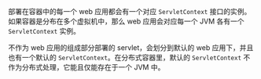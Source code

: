 部署在容器中的每一个 web 应用都会有一个对应 `ServletContext` 接口的实例。如果容器是分布在多个虚拟机中，那么 web 应用会对应每一个 JVM 各有一个 `ServletContext` 实例。

不作为 web 应用的组成部分部署的 servlet，会划分到默认的 web 应用下，并且也有一个默认的 `ServletContext`。在分布式容器里，默认的 `ServletContext` 不作为分布式处理，它能且仅能存在于一个 JVM 中。
